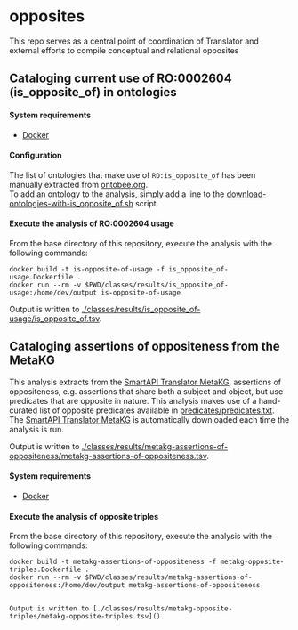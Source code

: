 # opposites
This repo serves as a central point of coordination of Translator and external efforts to compile conceptual and relational opposites


## Cataloging current use of RO:0002604 (is_opposite_of) in ontologies
#### System requirements
* [Docker](https://www.docker.com/)

#### Configuration
The list of ontologies that make use of `RO:is_opposite_of` has been manually extracted from [ontobee.org](http://www.ontobee.org/ontology/RO?iri=http://purl.obolibrary.org/obo/RO_0002604). <br> To add an ontology to the analysis, simply add a line to the [download-ontologies-with-is_opposite_of.sh]() script.

#### Execute the analysis of RO:0002604 usage
From the base directory of this repository, execute the analysis with the following commands:
```
docker build -t is-opposite-of-usage -f is_opposite_of-usage.Dockerfile .
docker run --rm -v $PWD/classes/results/is_opposite_of-usage:/home/dev/output is-opposite-of-usage
```

Output is written to [./classes/results/is_opposite_of-usage/is_opposite_of.tsv]().




## Cataloging assertions of oppositeness from the MetaKG
This analysis extracts from the [SmartAPI Translator MetaKG](https://smart-api.info/portal/translator/metakg), assertions of oppositeness, e.g. assertions that share both a subject and object, but use predicates that are opposite in nature. This analysis makes use of a hand-curated list of opposite predicates available in [predicates/predicates.txt](). The [SmartAPI Translator MetaKG](https://smart-api.info/portal/translator/metakg) is automatically downloaded each time the analysis is run.

Output is written to [./classes/results/metakg-assertions-of-oppositeness/metakg-assertions-of-oppositeness.tsv]().

#### System requirements
* [Docker](https://www.docker.com/)

#### Execute the analysis of opposite triples
From the base directory of this repository, execute the analysis with the following commands:
```
docker build -t metakg-assertions-of-oppositeness -f metakg-opposite-triples.Dockerfile .
docker run --rm -v $PWD/classes/results/metakg-assertions-of-oppositeness:/home/dev/output metakg-assertions-of-oppositeness
```

```

Output is written to [./classes/results/metakg-opposite-triples/metakg-opposite-triples.tsv]().